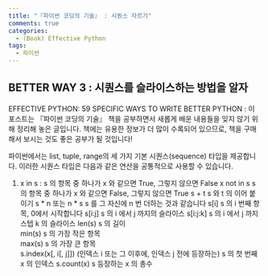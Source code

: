 ```yaml
---
title: "『파이썬 코딩의 기술』 : 시퀀스 자르기"
comments: true
categories:
  - (Book) Effective Python
tags:
  - 파이썬
---
```


## BETTER WAY 3 : 시퀀스를 슬라이스하는 방법을 알자

EFFECTIVE PYTHON: 59 SPECIFIC WAYS TO WRITE BETTER PYTHON
: 이 포스트는 『파이썬 코딩의 기술』 책을 공부하면서 새롭게 배운 내용들을 잊지 않기 위해 정리해 놓은 글입니다. 책에는 유용한 정보가 더 많이 수록되어 있으므로, 책을 구매해서 보시는 것도 좋은 공부가 될 것입니다!

파이썬에서는 list, tuple, range의 세 가지 기본 시퀀스(sequence) 타입을 제공합니다. 이러한 시퀀스 타입은 다음과 같은 연산을 공통적으로 사용할 수 있습니다.

1. x in s : s 의 항목 중 하나가 x 와 같으면 True, 그렇지 않으면 False
x not in s	s 의 항목 중 하나가 x 와 같으면 False, 그렇지 않으면 True
s + t	s 와 t 의 이어 붙이기
s * n 또는 n * s	s 를 그 자신에 n 번 더하는 것과 같습니다
s[i]	s 의 i 번째 항목, 0에서 시작합니다
s[i:j]	s 의 i 에서 j 까지의 슬라이스
s[i:j:k]	s 의 i 에서 j 까지 스텝 k 의 슬라이스
len(s)	s 의 길이	 
min(s)	s 의 가장 작은 항목	 
max(s)	s 의 가장 큰 항목	 
s.index(x[, i[, j]])	(인덱스 i 또는 그 이후에, 인덱스 j 전에 등장하는) s 의 첫 번째 x 의 인덱스
s.count(x)	s 등장하는 x 의 총수